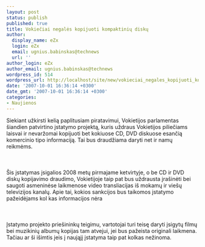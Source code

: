 ```yaml
---
layout: post
status: publish
published: true
title: Vokiečiai negalės kopijuoti kompaktinių diskų
author:
  display_name: eZx
  login: eZx
  email: ugnius.babinskas@technews
  url: ''
author_login: eZx
author_email: ugnius.babinskas@technews
wordpress_id: 514
wordpress_url: http://localhost/site/new/vokieciai_negales_kopijuoti_kompaktiniu_disku/
date: '2007-10-01 16:36:14 +0300'
date_gmt: '2007-10-01 16:36:14 +0300'
categories:
- Naujienos
---
```

<p>Siekiant užkirsti kelią paplitusiam piratavimui, Vokietijos parlamentas šiandien patvirtino įstatymo projektą, kuris uždraus Vokietijos piliečiams laisvai ir nevaržomai kopijuoti bet kokiuose CD, DVD diskuose esančią komercinio tipo informaciją. Tai bus draudžiama daryti net ir namų reikmėms.<br />
<br><br />
<br>Šis įstatymas įsigalios 2008 metų pirmajame ketvirtyje, o be CD ir DVD diskų kopijavimo draudimo, Vokietijoje taip pat bus uždrausta įrašinėti bei saugoti asmeninėse laikmenose video transliacijas iš mokamų ir viešų televizijos kanalų. Apie tai, kokios sankcijos bus taikomos įstatymo pažeidėjams kol kas informacijos nėra<br />
<br><br />
<br>Įstatymo projekto priešininkų teigimu, vartotojai turi teisę daryti įsigytų filmų bei muzikinių albumų kopijas tam atvejui, jei bus pažeista originali laikmena. Tačiau ar ši išimtis įeis į naująjį įstatyma taip pat kolkas nežinoma. </p>
